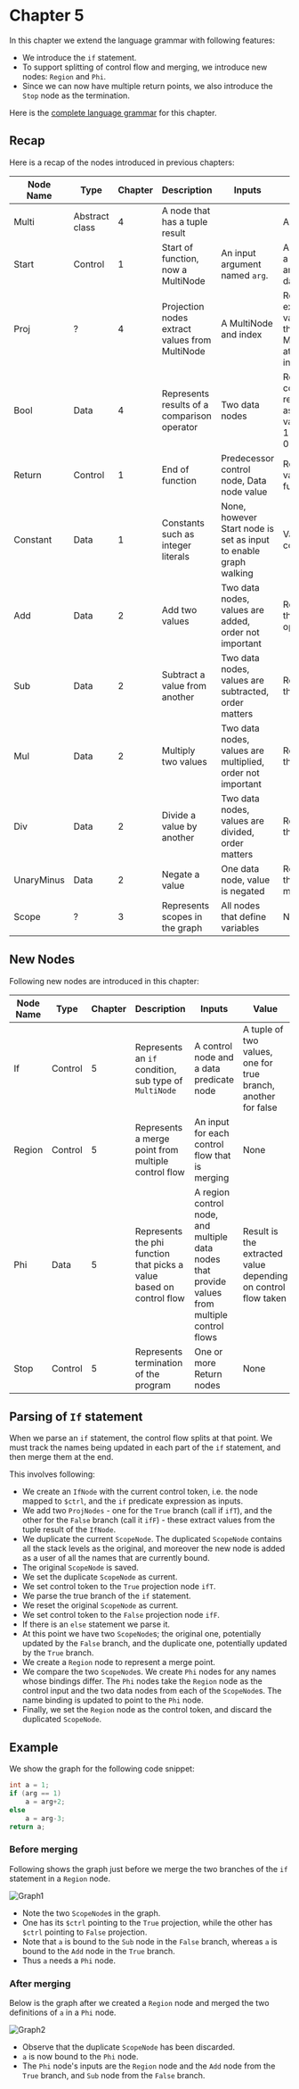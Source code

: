 # Chapter 5

In this chapter we extend the language grammar with following features:

* We introduce the `if` statement.
* To support splitting of control flow and merging, we introduce new nodes: `Region` and `Phi`.
* Since we can now have multiple return points, we also introduce the `Stop` node as the termination.

Here is the [complete language grammar](docs/05-grammar.md) for this chapter.

## Recap

Here is a recap of the nodes introduced in previous chapters:

| Node Name  | Type           | Chapter | Description                                    | Inputs                                                           | Value                                                                   |
|------------|----------------|---------|------------------------------------------------|------------------------------------------------------------------|-------------------------------------------------------------------------|
| Multi      | Abstract class | 4       | A node that has a tuple result                 |                                                                  | A tuple                                                                 |
| Start      | Control        | 1       | Start of function, now a MultiNode             | An input argument named `arg`.                                   | A tuple with a ctrl token and an `arg` data node                        |
| Proj       | ?              | 4       | Projection nodes extract values from MultiNode | A MultiNode and index                                            | Result is the extracted value from the input MultiNode at offset index  | 
| Bool       | Data           | 4       | Represents results of a comparison operator    | Two data nodes                                                   | Result a comparison, represented as integer value where 1=true, 0=false |
| Return     | Control        | 1       | End of function                                | Predecessor control node, Data node value                        | Return value of the function                                            |
| Constant   | Data           | 1       | Constants such as integer literals             | None, however Start node is set as input to enable graph walking | Value of the constant                                                   |
| Add        | Data           | 2       | Add two values                                 | Two data nodes, values are added, order not important            | Result of the add operation                                             |
| Sub        | Data           | 2       | Subtract a value from another                  | Two data nodes, values are subtracted, order matters             | Result of the subtract                                                  |
| Mul        | Data           | 2       | Multiply two values                            | Two data nodes, values are multiplied, order not important       | Result of the multiply                                                  |
| Div        | Data           | 2       | Divide a value by another                      | Two data nodes, values are divided, order matters                | Result of the division                                                  |
| UnaryMinus | Data           | 2       | Negate a value                                 | One data node, value is negated                                  | Result of the unary minus                                               |
| Scope      | ?              | 3       | Represents scopes in the graph                 | All nodes that define variables                                  | None                                                                    |

## New Nodes

Following new nodes are introduced in this chapter:

| Node Name | Type    | Chapter | Description                                                          | Inputs                                                                                         | Value                                                         |
|-----------|---------|---------|----------------------------------------------------------------------|------------------------------------------------------------------------------------------------|---------------------------------------------------------------|
| If        | Control | 5       | Represents an `if` condition, sub type of `MultiNode`                | A control node and a data predicate node                                                       | A tuple of two values, one for true branch, another for false |
| Region    | Control | 5       | Represents a merge point from multiple control flow                  | An input for each control flow that is merging                                                 | None                                                          |
| Phi       | Data    | 5       | Represents the phi function that picks a value based on control flow | A region control node, and multiple data nodes that provide values from multiple control flows | Result is the extracted value depending on control flow taken | 
| Stop      | Control | 5       | Represents termination of the program                                | One or more Return nodes                                                                       | None                                                          |

## Parsing of `If` statement

When we parse an `if` statement, the control flow splits at that point. We must track the names being updated in each part of the `if` statement, and then merge them at the end.

This involves following:

* We create an `IfNode` with the current control token, i.e. the node mapped to `$ctrl`, and the `if` predicate expression as inputs.
* We add two `ProjNodes` - one for the `True` branch (call if `ifT`), and the other for the `False` branch (call it `ifF`) - these extract values from the tuple result of the `IfNode`.
* We duplicate the current `ScopeNode`. The duplicated `ScopeNode` contains all the stack levels as the original, and moreover the new node is added as a user of all the names that are currently bound.
* The original `ScopeNode` is saved.
* We set the duplicate `ScopeNode` as current.
* We set control token to the `True` projection node `ifT`.
* We parse the true branch of the `if` statement.
* We reset the original `ScopeNode` as current.
* We set control token to the `False` projection node `ifF`.
* If there is an `else` statement we parse it.
* At this point we have two `ScopeNode`s; the original one, potentially updated by the `False` branch, and the duplicate one, potentially updated by the `True` branch.
* We create a `Region` node to represent a merge point.
* We compare the two `ScopeNode`s. We create `Phi` nodes for any names whose bindings differ. The `Phi` nodes take the `Region` node as the control input and the two data nodes from each of the `ScopeNode`s. The name binding is updated to point to the `Phi` node.
* Finally, we set the `Region` node as the control token, and discard the duplicated `ScopeNode`.

## Example

We show the graph for the following code snippet:

```java
int a = 1; 
if (arg == 1) 
	a = arg+2; 
else
	a = arg-3;
return a; 
```

### Before merging

Following shows the graph just before we merge the two branches of the `if` statement in a `Region` node.

![Graph1](./docs/05-graph1.svg)

* Note the two `ScopeNode`s in the graph.
* One has its `$ctrl` pointing to the `True` projection, while the other has `$ctrl` pointing to `False` projection.
* Note that `a` is bound to the `Sub` node in the `False` branch, whereas `a` is bound to the `Add` node in the `True` branch.
* Thus `a` needs a `Phi` node.

### After merging

Below is the graph after we created a `Region` node and merged the two definitions of `a` in a `Phi` node.

![Graph2](./docs/05-graph2.svg)

* Observe that the duplicate `ScopeNode` has been discarded.
* `a` is now bound to the `Phi` node.
* The `Phi` node's inputs are the `Region` node and the `Add` node from the `True` branch, and `Sub` node from the `False` branch.
